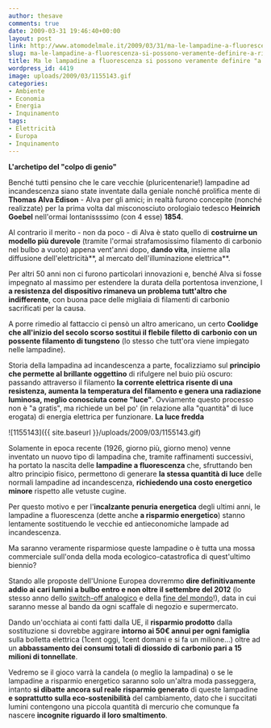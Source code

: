 ```yaml
---
author: thesave
comments: true
date: 2009-03-31 19:46:40+00:00
layout: post
link: http://www.atomodelmale.it/2009/03/31/ma-le-lampadine-a-fluorescenza-si-possono-veramente-definire-a-risparmio-energetico/
slug: ma-le-lampadine-a-fluorescenza-si-possono-veramente-definire-a-risparmio-energetico
title: Ma le lampadine a fluorescenza si possono veramente definire "a risparmio energetico"?
wordpress_id: 4419
image: uploads/2009/03/1155143.gif
categories:
- Ambiente
- Economia
- Energia
- Inquinamento
tags:
- Elettricità
- Europa
- Inquinamento
---
```


**L'archetipo del "colpo di genio"**

Benché tutti pensino che le care vecchie (pluricentenarie!) lampadine ad incandescenza siano state inventate dalla geniale nonché prolifica mente di **Thomas Alva Edison** - Alva per gli amici; in realtà furono concepite (nonché realizzate) per la prima volta dal misconosciuto orologiaio tedesco **Heinrich Goebel** nell'ormai lontanissssimo (con 4 esse) **1854**.

Al contrario il merito - non da poco - di Alva è stato quello di **costruirne un modello più durevole** (tramite l'ormai strafamosissimo filamento di carbonio nel bulbo a vuoto) appena vent'anni dopo, **dando vita**, insieme alla diffusione dell'elettricità**, al mercato dell'illuminazione elettrica**.

Per altri 50 anni non ci furono particolari innovazioni e, benché Alva si fosse impegnato al massimo per estendere la durata della portentosa invenzione, l **a resistenza del dispositivo rimaneva un problema tutt'altro che indifferente**, con buona pace delle migliaia di filamenti di carbonio sacrificati per la causa.

A porre rimedio al fattaccio ci pensò un altro americano, un certo **Coolidge che all'inizio del secolo scorso sostituì il flebile filetto di carbonio con un possente filamento di tungsteno** (lo stesso che tutt'ora viene impiegato nelle lampadine).

Storia della lampadina ad incandescenza a parte, focalizziamo sul **principio che permette al brillante  oggettino** di rifulgere nel buio più oscuro: passando attraverso il filamento **la corrente elettrica risente di una resistenza, aumenta la temperatura del filamento e genera una radiazione luminosa, meglio conosciuta come "luce"**. Ovviamente questo processo non è "a gratis", ma richiede un bel po' (in relazione alla "quantità" di luce erogata) di energia elettrica per funzionare.
**La luce fredda**

![1155143]({{ site.baseurl }}/uploads/2009/03/1155143.gif)

Solamente in epoca recente (1926, giorno più, giorno meno) venne inventato un nuovo tipo di lampadina che, tramite raffinamenti successivi, ha portato la nascita delle **lampadine a fluorescenza** che, sfruttando ben altro principio fisico, permettono di generare **la stessa quantità di luce** delle normali lampadine ad incandescenza, **richiedendo una costo energetico minore** rispetto alle vetuste cugine.

Per questo motivo e per l'**incalzante penuria energetica** degli ultimi anni, le lampadine a fluorescenza (dette anche **a risparmio energetico**) stanno lentamente sostituendo le vecchie ed antieconomiche lampade ad incandescenza.

Ma saranno veramente risparmiose queste lampadine o è tutta una mossa commerciale sull'onda della moda ecologico-catastrofica di quest'ultimo biennio?

Stando alle proposte dell'Unione Europea dovremmo **dire definitivamente addio ai cari lumini a bulbo entro e non oltre il settembre del 2012** (lo stesso anno dello [switch-off analogico](/2009/02/28/digitale-terrestre-come-ti-frego-con-due-leggi-e-un-decoder-i-parte/) e della [fine del mondo](http://it.wikipedia.org/wiki/21_dicembre_2012)!), data in cui saranno messe al bando da ogni scaffale di negozio e supermercato.

Dando un'occhiata ai conti fatti dalla UE, il **risparmio  prodotto** dalla sostituzione si dovrebbe aggirare **intorno ai 50€ annui per ogni famiglia** sulla bolletta elettrica (1cent oggi, 1cent domani e si fa un milione...) oltre ad un **abbassamento dei consumi totali di diossido di carbonio pari a 15 milioni di tonnellate**.

Vedremo se il gioco varrà la candela (o meglio la lampadina) o se le lampadine a risparmio energetico saranno solo un'altra moda passeggera, intanto **si dibatte ancora sul reale risparmio generato** di queste lampadine **e soprattutto sulla eco-sostenibilità** del cambiamento, dato che i succitati lumini contengono una piccola quantità di mercurio che comunque fa nascere **incognite riguardo il loro smaltimento**.
